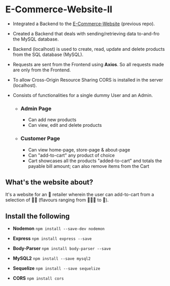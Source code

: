 # E-Commerce-Website-II
- Integrated a Backend to the [E-Commerce-Website](https://github.com/Sidver-pod/E-Commerce-Website) (previous repo).
- Created a Backend that deals with sending/retrieving data to-and-fro the MySQL database.
- Backend (localhost) is used to create, read, update and delete products from the SQL database (MySQL).
- Requests are sent from the Frontend using **Axios**. So all requests made are only from the Frontend.
- To allow Cross-Origin Resource Sharing CORS is installed in the server (localhost).
- Consists of functionalities for a single dummy User and an Admin.

    - ### Admin Page
        - Can add new products
        - Can view, edit and delete products
    - ### Customer Page
        - Can view home-page, store-page & about-page
        - Can "add-to-cart" any product of choice
        - Cart showcases all the products "added-to-cart" and totals the payable bill amount; can also remove items from the Cart

## What's the website about?
It's a website for an 🍦 retailer wherein the user can add-to-cart from a selection of 🍦🍨 (flavours ranging from 🥭🧀🍰 to 🍫).

## Install the following

- **Nodemon** `npm install --save-dev nodemon`

- **Express** `npm install express --save`

- **Body-Parser** `npm install body-parser --save`

- **MySQL2** `npm install --save mysql2`

- **Sequelize** `npm install --save sequelize`

- **CORS** `npm install cors`
